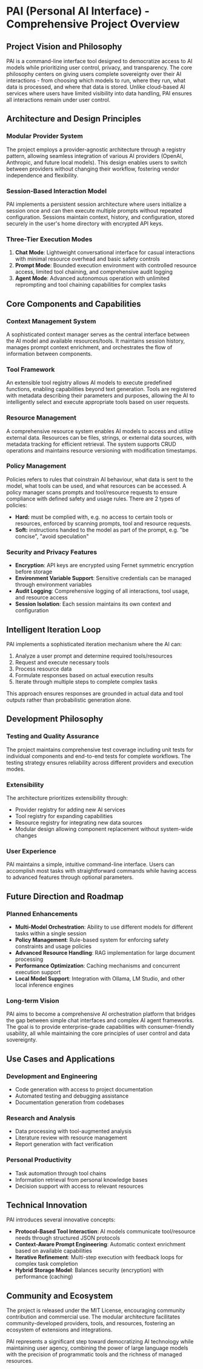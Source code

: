 # PAI (Personal AI Interface) - Comprehensive Project Overview

## Project Vision and Philosophy

PAI is a command-line interface tool designed to democratize access to AI models while prioritizing user control, privacy, and transparency. The core philosophy centers on giving users complete sovereignty over their AI interactions - from choosing which models to run, where they run, what data is processed, and where that data is stored. Unlike cloud-based AI services where users have limited visibility into data handling, PAI ensures all interactions remain under user control.

## Architecture and Design Principles

### Modular Provider System
The project employs a provider-agnostic architecture through a registry pattern, allowing seamless integration of various AI providers (OpenAI, Anthropic, and future local models). This design enables users to switch between providers without changing their workflow, fostering vendor independence and flexibility.

### Session-Based Interaction Model
PAI implements a persistent session architecture where users initialize a session once and can then execute multiple prompts without repeated configuration. Sessions maintain context, history, and configuration, stored securely in the user's home directory with encrypted API keys.

### Three-Tier Execution Modes

1. **Chat Mode**: Lightweight conversational interface for casual interactions with minimal resource overhead and basic safety controls
2. **Prompt Mode**: Bounded execution environment with controlled resource access, limited tool chaining, and comprehensive audit logging
3. **Agent Mode**: Advanced autonomous operation with unlimited reprompting and tool chaining capabilities for complex tasks

## Core Components and Capabilities

### Context Management System
A sophisticated context manager serves as the central interface between the AI model and available resources/tools. It maintains session history, manages prompt context enrichment, and orchestrates the flow of information between components.

### Tool Framework
An extensible tool registry allows AI models to execute predefined functions, enabling capabilities beyond text generation. Tools are registered with metadata describing their parameters and purposes, allowing the AI to intelligently select and execute appropriate tools based on user requests.

### Resource Management
A comprehensive resource system enables AI models to access and utilize external data. Resources can be files, strings, or external data sources, with metadata tracking for efficient retrieval. The system supports CRUD operations and maintains resource versioning with modification timestamps.

### Policy Management
Policies refers to rules that coinstrain AI behaviour, what data is sent to the model, what tools can be used, and what resources can be accessed. A policy manager scans prompts and tool/resource requests to ensure compliance with defined safety and usage rules.
There are 2 types of policies: 
- **Hard:** must be complied with, e.g. no access to certain tools or resources, enforced by scanning prompts, tool and resource requests. 
- **Soft:** instructions handed to the model as part of the prompt, e.g. "be concise", "avoid speculation"

### Security and Privacy Features

- **Encryption**: API keys are encrypted using Fernet symmetric encryption before storage
- **Environment Variable Support**: Sensitive credentials can be managed through environment variables
- **Audit Logging**: Comprehensive logging of all interactions, tool usage, and resource access
- **Session Isolation**: Each session maintains its own context and configuration

## Intelligent Iteration Loop

PAI implements a sophisticated iteration mechanism where the AI can:
1. Analyze a user prompt and determine required tools/resources
2. Request and execute necessary tools
3. Process resource data
4. Formulate responses based on actual execution results
5. Iterate through multiple steps to complete complex tasks

This approach ensures responses are grounded in actual data and tool outputs rather than probabilistic generation alone.

## Development Philosophy

### Testing and Quality Assurance
The project maintains comprehensive test coverage including unit tests for individual components and end-to-end tests for complete workflows. The testing strategy ensures reliability across different providers and execution modes.

### Extensibility
The architecture prioritizes extensibility through:
- Provider registry for adding new AI services
- Tool registry for expanding capabilities
- Resource registry for integrating new data sources
- Modular design allowing component replacement without system-wide changes

### User Experience
PAI maintains a simple, intuitive command-line interface. Users can accomplish most tasks with straightforward commands while having access to advanced features through optional parameters.

## Future Direction and Roadmap

### Planned Enhancements

- **Multi-Model Orchestration**: Ability to use different models for different tasks within a single session
- **Policy Management**: Rule-based system for enforcing safety constraints and usage policies
- **Advanced Resource Handling**: RAG implementation for large document processing
- **Performance Optimization**: Caching mechanisms and concurrent execution support
- **Local Model Support**: Integration with Ollama, LM Studio, and other local inference engines

### Long-term Vision

PAI aims to become a comprehensive AI orchestration platform that bridges the gap between simple chat interfaces and complex AI agent frameworks. The goal is to provide enterprise-grade capabilities with consumer-friendly usability, all while maintaining the core principles of user control and data sovereignty.

## Use Cases and Applications

### Development and Engineering
- Code generation with access to project documentation
- Automated testing and debugging assistance
- Documentation generation from codebases

### Research and Analysis
- Data processing with tool-augmented analysis
- Literature review with resource management
- Report generation with fact verification

### Personal Productivity
- Task automation through tool chains
- Information retrieval from personal knowledge bases
- Decision support with access to relevant resources

## Technical Innovation

PAI introduces several innovative concepts:

- **Protocol-Based Tool Interaction**: AI models communicate tool/resource needs through structured JSON protocols
- **Context-Aware Prompt Engineering**: Automatic context enrichment based on available capabilities
- **Iterative Refinement**: Multi-step execution with feedback loops for complex task completion
- **Hybrid Storage Model**: Balances security (encryption) with performance (caching)

## Community and Ecosystem

The project is released under the MIT License, encouraging community contribution and commercial use. The modular architecture facilitates community-developed providers, tools, and resources, fostering an ecosystem of extensions and integrations.

PAI represents a significant step toward democratizing AI technology while maintaining user agency, combining the power of large language models with the precision of programmatic tools and the richness of managed resources.